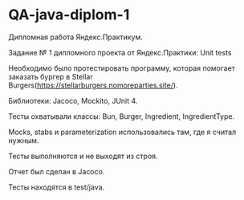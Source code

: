 # QA-java-diplom-1

Дипломная работа Яндекс.Практикум.

Задание № 1 дипломного проекта от Яндекс.Практики: Unit tests

Необходимо было протестировать программу, которая помогает заказать бургер в Stellar Burgers(https://stellarburgers.nomoreparties.site/).

Библиотеки: Jacoco, Mockito, JUnit 4.

Тесты охватывали классы: Bun, Burger, Ingredient, IngredientType.

Mocks, stabs и parameterization использовались там, где я считал нужным.

Тесты выполняются и не выходят из строя.

Отчет был сделан в Jacoco.

Тесты находятся в test/java.
